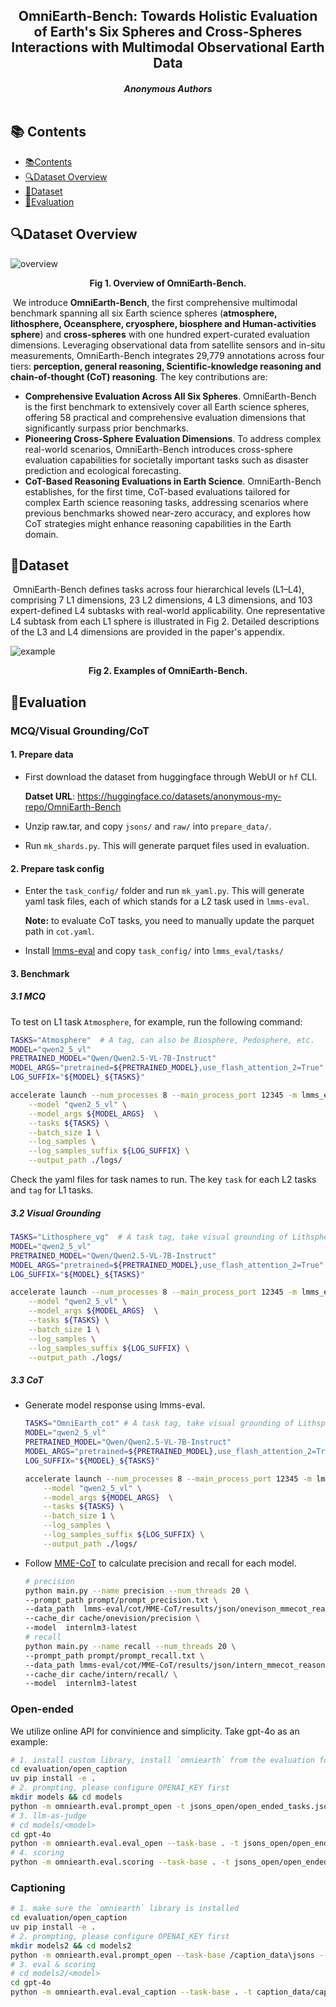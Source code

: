 <div align="center">
  <h2><strong>OmniEarth-Bench: Towards Holistic Evaluation of Earth's Six Spheres and Cross-Spheres Interactions with Multimodal Observational Earth Data</strong></h2>
  <h5>
  Anonymous Authors
      <br/><br/>
  </h5>
</div>

## 📚 Contents

- [📚Contents](#-contents)
- [🔍Dataset Overview](#dataset-overview)
- [📸Dataset](#dataset)
- [🚀Evaluation](#evaluation)

## 🔍Dataset Overview

![overview](assets/overview.jpg)

<p align="center"><strong>Fig 1. Overview of OmniEarth-Bench.</strong></p>

​	We introduce **OmniEarth-Bench**, the first comprehensive multimodal benchmark spanning all six Earth science spheres (**atmosphere, lithosphere, Oceansphere, cryosphere, biosphere and Human-activities sphere**) and **cross-spheres** with one hundred expert-curated evaluation dimensions. Leveraging observational data from satellite sensors and in-situ measurements, OmniEarth-Bench integrates 29,779 annotations across four tiers: **perception, general reasoning, Scientific‑knowledge reasoning and chain-of-thought (CoT) reasoning**. The key contributions are:

* **Comprehensive Evaluation Across All Six Spheres**. OmniEarth-Bench is the first benchmark to extensively cover all Earth science spheres, offering 58 practical and comprehensive evaluation dimensions that significantly surpass prior benchmarks.
* **Pioneering Cross-Sphere Evaluation Dimensions**. To address complex real-world scenarios, OmniEarth-Bench introduces cross-sphere evaluation capabilities for societally important tasks such as disaster prediction and ecological forecasting.
* **CoT-Based Reasoning Evaluations in Earth Science**. OmniEarth-Bench establishes, for the first time, CoT-based evaluations tailored for complex Earth science reasoning tasks, addressing scenarios where previous benchmarks showed near-zero accuracy, and explores how CoT strategies might enhance reasoning capabilities in the Earth domain.

## 📸Dataset

​	OmniEarth-Bench defines tasks across four hierarchical levels (L1–L4), comprising 7 L1 dimensions, 23 L2 dimensions, 4 L3 dimensions, and 103 expert-defined L4 subtasks with real-world applicability. One representative L4 subtask from each L1 sphere is illustrated in Fig 2. Detailed descriptions of the L3 and L4 dimensions are provided in the paper's appendix.

![example](assets/example.jpg)

<p align="center"><strong>Fig 2. Examples of OmniEarth-Bench.</strong></p>


## 🚀Evaluation

### MCQ/Visual Grounding/CoT

#### 1. Prepare data

* First download the dataset from huggingface through WebUI or `hf` CLI.

  **Datset URL**: https://huggingface.co/datasets/anonymous-my-repo/OmniEarth-Bench
* Unzip raw.tar, and copy `jsons/` and `raw/` into `prepare_data/`.
* Run `mk_shards.py`. This will generate parquet files used in evaluation.

#### 2. Prepare task config

* Enter the `task_config/` folder and run `mk_yaml.py`. This will generate yaml task files, each of which stands for a L2 task used in `lmms-eval`.

  **Note:** to evaluate CoT tasks, you need to manually update the parquet path in `cot.yaml`.

* Install [lmms-eval](https://github.com/EvolvingLMMs-Lab/lmms-eval?tab=readme-ov-file#installation) and copy `task_config/` into `lmms_eval/tasks/`

#### 3. Benchmark

##### 3.1 MCQ

To test on L1 task `Atmosphere`, for example, run the following command:

```bash
TASKS="Atmosphere"	# A tag, can also be Biosphere, Pedosphere, etc.
MODEL="qwen2_5_vl"
PRETRAINED_MODEL="Qwen/Qwen2.5-VL-7B-Instruct"
MODEL_ARGS="pretrained=${PRETRAINED_MODEL},use_flash_attention_2=True"
LOG_SUFFIX="${MODEL}_${TASKS}"

accelerate launch --num_processes 8 --main_process_port 12345 -m lmms_eval \
    --model "qwen2_5_vl" \
    --model_args ${MODEL_ARGS}  \
    --tasks ${TASKS} \
    --batch_size 1 \
    --log_samples \
    --log_samples_suffix ${LOG_SUFFIX} \
    --output_path ./logs/
```

Check the yaml files for task names to run. The key `task` for each L2 tasks and `tag` for L1 tasks. 

##### 3.2 Visual Grounding

```bash
TASKS="Lithosphere_vg"	# A task tag, take visual grounding of Lithsphere as an example
MODEL="qwen2_5_vl"
PRETRAINED_MODEL="Qwen/Qwen2.5-VL-7B-Instruct"
MODEL_ARGS="pretrained=${PRETRAINED_MODEL},use_flash_attention_2=True"
LOG_SUFFIX="${MODEL}_${TASKS}"

accelerate launch --num_processes 8 --main_process_port 12345 -m lmms_eval \
    --model "qwen2_5_vl" \
    --model_args ${MODEL_ARGS}  \
    --tasks ${TASKS} \
    --batch_size 1 \
    --log_samples \
    --log_samples_suffix ${LOG_SUFFIX} \
    --output_path ./logs/
```

##### 3.3 CoT

* Generate model response using lmms-eval.

  ```bash
  TASKS="OmniEarth_cot"	# A task tag, take visual grounding of Lithsphere as an example
  MODEL="qwen2_5_vl"
  PRETRAINED_MODEL="Qwen/Qwen2.5-VL-7B-Instruct"
  MODEL_ARGS="pretrained=${PRETRAINED_MODEL},use_flash_attention_2=True"
  LOG_SUFFIX="${MODEL}_${TASKS}"
  
  accelerate launch --num_processes 8 --main_process_port 12345 -m lmms_eval \
      --model "qwen2_5_vl" \
      --model_args ${MODEL_ARGS}  \
      --tasks ${TASKS} \
      --batch_size 1 \
      --log_samples \
      --log_samples_suffix ${LOG_SUFFIX} \
      --output_path ./logs/
  ```

* Follow [MME-CoT](https://github.com/MME-Benchmarks/MME-CoT) to calculate precision and recall for each model.

  ```bash
  # precision
  python main.py --name precision --num_threads 20 \
  --prompt_path prompt/prompt_precision.txt \
  --data_path  lmms-eval/cot/MME-CoT/results/json/onevison_mmecot_reasoning_test_for_submission.xlsx \
  --cache_dir cache/onevision/precision \
  --model  internlm3-latest
  # recall
  python main.py --name recall --num_threads 20 \
  --prompt_path prompt/prompt_recall.txt \
  --data_path lmms-eval/cot/MME-CoT/results/json/intern_mmecot_reasoning_test_for_submission.xlsx \
  --cache_dir cache/intern/recall/ \
  --model  internlm3-latest
  ```

  

### Open-ended

We utilize online API for convinience and simplicity. Take gpt-4o as an example:

```bash
# 1. install custom library, install `omniearth` from the evaluation folder
cd evaluation/open_caption
uv pip install -e .
# 2. prompting, please configure OPENAI_KEY first
mkdir models && cd models
python -m omniearth.eval.prompt_open -t jsons_open/open_ended_tasks.json -x 16 --max -1  -m gpt-4o
# 3. llm-as-judge
# cd models/<model>
cd gpt-4o
python -m omniearth.eval.eval_open --task-base . -t jsons_open/open_ended_tasks.json -x 16 --max -1  -m gpt-4o
# 4. scoring
python -m omniearth.eval.scoring --task-base . -t jsons_open/open_ended_tasks.json --strict
```

### Captioning

```bash
# 1. make sure the `omniearth` library is installed
cd evaluation/open_caption
uv pip install -e .
# 2. prompting, please configure OPENAI_KEY first
mkdir models2 && cd models2
python -m omniearth.eval.prompt_open --task-base /caption_data\jsons --image-base /caption_data\images -t caption_data/caption_tasks.json -x 16 --max -1  -m gpt-4o
# 3. eval & scoring
# cd models2/<model>
cd gpt-4o
python -m omniearth.eval.eval_caption --task-base . -t caption_data/caption_tasks.json
```
